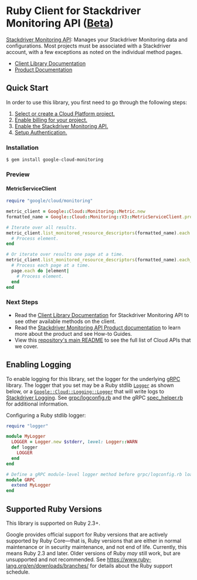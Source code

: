 # Ruby Client for Stackdriver Monitoring API ([Beta](https://github.com/googleapis/google-cloud-ruby#versioning))

[Stackdriver Monitoring API][Product Documentation]:
Manages your Stackdriver Monitoring data and configurations. Most projects
must be associated with a Stackdriver account, with a few exceptions as
noted on the individual method pages.
- [Client Library Documentation][]
- [Product Documentation][]

## Quick Start
In order to use this library, you first need to go through the following
steps:

1. [Select or create a Cloud Platform project.](https://console.cloud.google.com/project)
2. [Enable billing for your project.](https://cloud.google.com/billing/docs/how-to/modify-project#enable_billing_for_a_project)
3. [Enable the Stackdriver Monitoring API.](https://console.cloud.google.com/apis/library/monitoring.googleapis.com)
4. [Setup Authentication.](https://googleapis.github.io/google-cloud-ruby/#/docs/google-cloud/master/guides/authentication)

### Installation
```
$ gem install google-cloud-monitoring
```

### Preview
#### MetricServiceClient
```rb
require "google/cloud/monitoring"

metric_client = Google::Cloud::Monitoring::Metric.new
formatted_name = Google::Cloud::Monitoring::V3::MetricServiceClient.project_path(project_id)

# Iterate over all results.
metric_client.list_monitored_resource_descriptors(formatted_name).each do |element|
  # Process element.
end

# Or iterate over results one page at a time.
metric_client.list_monitored_resource_descriptors(formatted_name).each_page do |page|
  # Process each page at a time.
  page.each do |element|
    # Process element.
  end
end
```

### Next Steps
- Read the [Client Library Documentation][] for Stackdriver Monitoring API
  to see other available methods on the client.
- Read the [Stackdriver Monitoring API Product documentation][Product Documentation]
  to learn more about the product and see How-to Guides.
- View this [repository's main README](https://github.com/googleapis/google-cloud-ruby/blob/master/README.md)
  to see the full list of Cloud APIs that we cover.

[Client Library Documentation]: https://googleapis.github.io/google-cloud-ruby/#/docs/google-cloud-monitoring/latest/google/monitoring/v3
[Product Documentation]: https://cloud.google.com/monitoring

## Enabling Logging

To enable logging for this library, set the logger for the underlying [gRPC](https://github.com/grpc/grpc/tree/master/src/ruby) library.
The logger that you set may be a Ruby stdlib [`Logger`](https://ruby-doc.org/stdlib-2.5.0/libdoc/logger/rdoc/Logger.html) as shown below,
or a [`Google::Cloud::Logging::Logger`](https://googleapis.github.io/google-cloud-ruby/#/docs/google-cloud-logging/latest/google/cloud/logging/logger)
that will write logs to [Stackdriver Logging](https://cloud.google.com/logging/). See [grpc/logconfig.rb](https://github.com/grpc/grpc/blob/master/src/ruby/lib/grpc/logconfig.rb)
and the gRPC [spec_helper.rb](https://github.com/grpc/grpc/blob/master/src/ruby/spec/spec_helper.rb) for additional information.

Configuring a Ruby stdlib logger:

```ruby
require "logger"

module MyLogger
  LOGGER = Logger.new $stderr, level: Logger::WARN
  def logger
    LOGGER
  end
end

# Define a gRPC module-level logger method before grpc/logconfig.rb loads.
module GRPC
  extend MyLogger
end
```

## Supported Ruby Versions

This library is supported on Ruby 2.3+.

Google provides official support for Ruby versions that are actively supported
by Ruby Core—that is, Ruby versions that are either in normal maintenance or
in security maintenance, and not end of life. Currently, this means Ruby 2.3
and later. Older versions of Ruby _may_ still work, but are unsupported and not
recommended. See https://www.ruby-lang.org/en/downloads/branches/ for details
about the Ruby support schedule.
